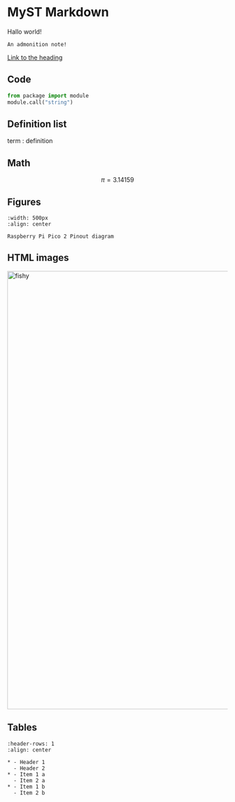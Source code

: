 # MyST Markdown

Hallo world!

```{note}
An admonition note!
```

[Link to the heading](#myst)

## Code

```python
from package import module
module.call("string")
```

## Definition list

term
: definition

## Math

$$\pi = 3.14159$$

## Figures

```{figure} https://www.raspberrypi.com/documentation/microcontrollers/images/pico-2-r4-pinout.svg
:width: 500px
:align: center

Raspberry Pi Pico 2 Pinout diagram
```

## HTML images

<img src="https://www.raspberrypi.com/documentation/microcontrollers/images/pico-2.png" alt="fishy" width="1000px">

## Tables

```{list-table}
:header-rows: 1
:align: center

* - Header 1
  - Header 2
* - Item 1 a
  - Item 2 a
* - Item 1 b
  - Item 2 b
```